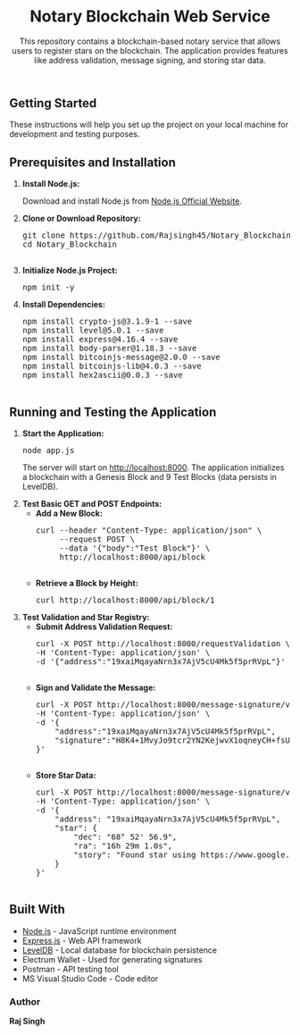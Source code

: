 <!DOCTYPE html>
<html lang="en">
<body>
    <header>
        <h1>Notary Blockchain Web Service</h1>
        <p>
            This repository contains a blockchain-based notary service that allows users to register stars on the blockchain.
            The application provides features like address validation, message signing, and storing star data.
        </p>
    </header>
    <section>
        <h2>Getting Started</h2>
        <p>These instructions will help you set up the project on your local machine for development and testing purposes.</p>
    </section>
    <section>
        <h2>Prerequisites and Installation</h2>
        <ol>
            <li>
                <strong>Install Node.js:</strong>
                <p>Download and install Node.js from <a href="https://nodejs.org/en/">Node.js Official Website</a>.</p>
            </li>
            <li>
                <strong>Clone or Download Repository:</strong>
                <pre class="code-block">
git clone https://github.com/Rajsingh45/Notary_Blockchain.git
cd Notary_Blockchain
                </pre>
            </li>
            <li>
                <strong>Initialize Node.js Project:</strong>
                <pre class="code-block">npm init -y</pre>
            </li>
            <li>
                <strong>Install Dependencies:</strong>
                <pre class="code-block">
npm install crypto-js@3.1.9-1 --save
npm install level@5.0.1 --save
npm install express@4.16.4 --save
npm install body-parser@1.18.3 --save
npm install bitcoinjs-message@2.0.0 --save
npm install bitcoinjs-lib@4.0.3 --save
npm install hex2ascii@0.0.3 --save
                </pre>
            </li>
        </ol>
    </section>
    <section>
        <h2>Running and Testing the Application</h2>
        <ol>
            <li>
                <strong>Start the Application:</strong>
                <pre class="code-block">node app.js</pre>
                <p>The server will start on <a href="http://localhost:8000">http://localhost:8000</a>. The application initializes a blockchain with a Genesis Block and 9 Test Blocks (data persists in LevelDB).</p>
            </li>
            <li>
                <strong>Test Basic GET and POST Endpoints:</strong>
                <ul>
                    <li>
                        <strong>Add a New Block:</strong>
                        <pre class="code-block">
curl --header "Content-Type: application/json" \
     --request POST \
     --data '{"body":"Test Block"}' \
     http://localhost:8000/api/block
                        </pre>
                    </li>
                    <li>
                        <strong>Retrieve a Block by Height:</strong>
                        <pre class="code-block">curl http://localhost:8000/api/block/1</pre>
                    </li>
                </ul>
            </li>
            <li>
                <strong>Test Validation and Star Registry:</strong>
                <ul>
                    <li>
                        <strong>Submit Address Validation Request:</strong>
                        <pre class="code-block">
curl -X POST http://localhost:8000/requestValidation \
-H 'Content-Type: application/json' \
-d '{"address":"19xaiMqayaNrn3x7AjV5cU4Mk5f5prRVpL"}'
                        </pre>
                    </li>
                    <li>
                        <strong>Sign and Validate the Message:</strong>
                        <pre class="code-block">
curl -X POST http://localhost:8000/message-signature/validate \
-H 'Content-Type: application/json' \
-d '{
    "address":"19xaiMqayaNrn3x7AjV5cU4Mk5f5prRVpL",
    "signature":"H8K4+1MvyJo9tcr2YN2KejwvX1oqneyCH+fsUL1z1WBdWmswB9bijeFfOfMqK68kQ5RO6ZxhomoXQG3fkLaBl+Q="
}'
                        </pre>
                    </li>
                    <li>
                        <strong>Store Star Data:</strong>
                        <pre class="code-block">
curl -X POST http://localhost:8000/message-signature/validate \
-H 'Content-Type: application/json' \
-d '{
    "address": "19xaiMqayaNrn3x7AjV5cU4Mk5f5prRVpL",
    "star": {
        "dec": "68° 52' 56.9",
        "ra": "16h 29m 1.0s",
        "story": "Found star using https://www.google.com/sky/"
    }
}'
                        </pre>
                    </li>
                </ul>
            </li>
        </ol>
    </section>
    <section>
        <h2>Built With</h2>
        <ul>
            <li><a href="https://nodejs.org/en/">Node.js</a> - JavaScript runtime environment</li>
            <li><a href="https://expressjs.com/">Express.js</a> - Web API framework</li>
            <li><a href="https://github.com/google/leveldb">LevelDB</a> - Local database for blockchain persistence</li>
            <li>Electrum Wallet - Used for generating signatures</li>
            <li>Postman - API testing tool</li>
            <li>MS Visual Studio Code - Code editor</li>
        </ul>
    </section>
    <footer>
        <h3>Author</h3>
        <p><strong>Raj Singh</strong></p>
    </footer>
</body>
</html>
